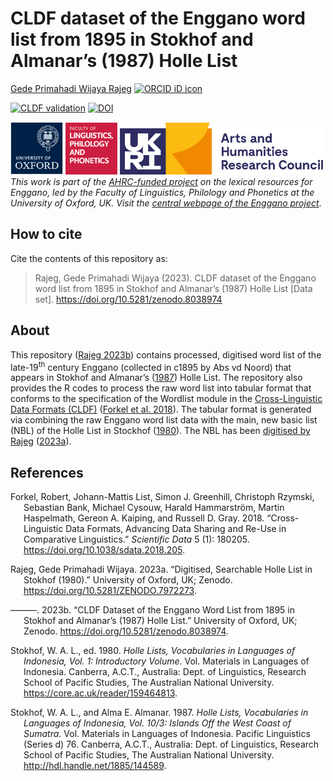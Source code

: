 CLDF dataset of the Enggano word list from 1895 in Stokhof and Almanar’s
(1987) Holle List
================
[Gede Primahadi Wijaya
Rajeg](https://www.ling-phil.ox.ac.uk/people/gede-rajeg)
<a itemprop="sameAs" content="https://orcid.org/0000-0002-2047-8621" href="https://orcid.org/0000-0002-2047-8621" target="orcid.widget" rel="noopener noreferrer" style="vertical-align:top;"><img src="https://orcid.org/sites/default/files/images/orcid_16x16.png" style="width:1em;margin-right:.5em;" alt="ORCID iD icon"></a>

<!-- README.md is generated from README.Rmd. Please edit that file -->
<!-- badges: start -->

[![CLDF
validation](https://github.com/engganolang/holle-list-enggano-1895/workflows/CLDF-validation/badge.svg)](https://github.com/engganolang/holle-list-enggano-1895/actions?query=workflow%3ACLDF-validation)
<a href="https://doi.org/10.5281/zenodo.8038974" target="_blank"><img src="https://zenodo.org/badge/DOI/10.5281/zenodo.8038974.svg" alt="DOI"/></a>

[<img
src="https://raw.githubusercontent.com/engganolang/digitised-holle-list/main/file-oxweb-logo.gif"
width="84" alt="The University of Oxford" />](https://www.ox.ac.uk/)
[<img
src="https://raw.githubusercontent.com/engganolang/digitised-holle-list/main/file-lingphil.png"
width="83"
alt="Faculty of Linguistics, Philology and Phonetics, the University of Oxford" />](https://www.ling-phil.ox.ac.uk/)
[<img
src="https://raw.githubusercontent.com/engganolang/digitised-holle-list/main/file-ahrc.png"
width="325" alt="Arts and Humanities Research Council (AHRC)" />](https://www.ukri.org/councils/ahrc/)
</br>*This work is part of the [AHRC-funded
project](https://gtr.ukri.org/project/8AB0C3DC-F1C9-4CFA-BB4D-5BE748213372)
on the lexical resources for Enggano, led by the Faculty of Linguistics,
Philology and Phonetics at the University of Oxford, UK. Visit the
[central webpage of the Enggano
project](https://enggano.ling-phil.ox.ac.uk/)*.

<!-- badges: end -->

## How to cite

Cite the contents of this repository as:

> Rajeg, Gede Primahadi Wijaya (2023). CLDF dataset of the Enggano word
> list from 1895 in Stokhof and Almanar’s (1987) Holle List \[Data
> set\]. <https://doi.org/10.5281/zenodo.8038974>

## About

This repository ([Rajeg 2023b](#ref-rajeg2023a)) contains processed,
digitised word list of the late-19<sup>th</sup> century Enggano
(collected in c1895 by Abs vd Noord) that appears in Stokhof and
Almanar’s ([1987](#ref-1885-144589)) Holle List. The repository also
provides the R codes to process the raw word list into tabular format
that conforms to the specification of the Wordlist module in the
[Cross-Linguistic Data Formats (CLDF)](https://cldf.clld.org/) ([Forkel
et al. 2018](#ref-forkel2018)). The tabular format is generated via
combining the raw Enggano word list data with the main, new basic list
(NBL) of the Holle List in Stockhof ([1980](#ref-holleli1980)). The NBL
has been [digitised by
Rajeg](https://engganolang.github.io/digitised-holle-list/)
([2023a](#ref-rajeg2023)).

## References

<div id="refs" class="references csl-bib-body hanging-indent">

<div id="ref-forkel2018" class="csl-entry">

Forkel, Robert, Johann-Mattis List, Simon J. Greenhill, Christoph
Rzymski, Sebastian Bank, Michael Cysouw, Harald Hammarström, Martin
Haspelmath, Gereon A. Kaiping, and Russell D. Gray. 2018.
“Cross-Linguistic Data Formats, Advancing Data Sharing and Re-Use in
Comparative Linguistics.” *Scientific Data* 5 (1): 180205.
<https://doi.org/10.1038/sdata.2018.205>.

</div>

<div id="ref-rajeg2023" class="csl-entry">

Rajeg, Gede Primahadi Wijaya. 2023a. “Digitised, Searchable Holle List
in Stokhof (1980).” University of Oxford, UK; Zenodo.
<https://doi.org/10.5281/ZENODO.7972273>.

</div>

<div id="ref-rajeg2023a" class="csl-entry">

———. 2023b. “CLDF Dataset of the Enggano Word List from 1895 in Stokhof
and Almanar’s (1987) Holle List.” University of Oxford, UK; Zenodo.
<https://doi.org/10.5281/zenodo.8038974>.

</div>

<div id="ref-holleli1980" class="csl-entry">

Stokhof, W. A. L., ed. 1980. *Holle Lists, Vocabularies in Languages of
Indonesia, Vol. 1: Introductory Volume*. Vol. Materials in Languages of
Indonesia. Canberra, A.C.T., Australia: Dept. of Linguistics, Research
School of Pacific Studies, The Australian National University.
<https://core.ac.uk/reader/159464813>.

</div>

<div id="ref-1885-144589" class="csl-entry">

Stokhof, W. A. L., and Alma E. Almanar. 1987. *Holle Lists, Vocabularies
in Languages of Indonesia, Vol. 10/3: Islands Off the West Coast of
Sumatra*. Vol. Materials in Languages of Indonesia. Pacific Linguistics
(Series d) 76. Canberra, A.C.T., Australia: Dept. of Linguistics,
Research School of Pacific Studies, The Australian National University.
<http://hdl.handle.net/1885/144589>.

</div>

</div>
